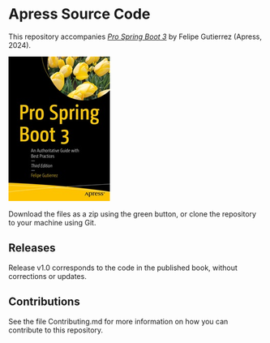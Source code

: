 # Apress Source Code

This repository accompanies [*Pro Spring Boot 3*](https://www.link.springer.com/book/10.1007/978-1-4842-9294-5) by Felipe Gutierrez (Apress, 2024).

[comment]: #cover
![Cover image](978-1-4842-9293-8.jpg)

Download the files as a zip using the green button, or clone the repository to your machine using Git.

## Releases

Release v1.0 corresponds to the code in the published book, without corrections or updates.

## Contributions

See the file Contributing.md for more information on how you can contribute to this repository.